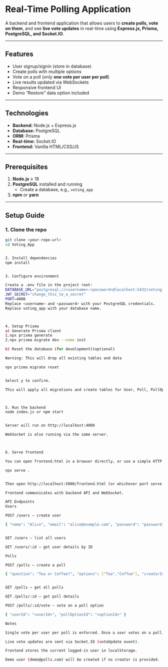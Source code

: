 # Real-Time Polling Application

A backend and frontend application that allows users to **create polls, vote on them**, and see **live vote updates** in real-time using **Express.js, Prisma, PostgreSQL, and Socket.IO**.

---

## Features

- User signup/signin (store in database)
- Create polls with multiple options
- Vote on a poll (only **one vote per user per poll**)
- Live results updated via WebSockets
- Responsive frontend UI
- Demo “Restore” data option included

---

## Technologies

- **Backend:** Node.js + Express.js
- **Database:** PostgreSQL
- **ORM:** Prisma
- **Real-time:** Socket.IO
- **Frontend:** Vanilla HTML/CSS/JS

---

## Prerequisites

1. **Node.js** ≥ 18  
2. **PostgreSQL** installed and running  
   - Create a database, e.g., `voting_app`
3. **npm** or **yarn**  

---

## Setup Guide

### 1. Clone the repo
```bash
git clone <your-repo-url>
cd Voting_App


2. Install dependencies
npm install


3. Configure environment

Create a .env file in the project root:
DATABASE_URL="postgresql://<username>:<password>@localhost:5432/voting_app?schema=public"
JWT_SECRET="change_this_to_a_secret"
PORT=4000
Replace <username> and <password> with your PostgreSQL credentials.
Replace voting_app with your database name.



4. Setup Prisma
a) Generate Prisma client
1.npx prisma generate
2.npx prisma migrate dev --name init

b) Reset the database (for development)(optional)

Warning: This will drop all existing tables and data

npx prisma migrate reset


Select y to confirm.

This will apply all migrations and create tables for User, Poll, PollOption, Vote.



5. Run the backend
node index.js or npm start


Server will run on http://localhost:4000

WebSocket is also running via the same server.



6. Serve frontend

You can open frontend.html in a browser directly, or use a simple HTTP server:

npx serve .


Then open http://localhost:5000/frontend.html (or whichever port serve uses).

Frontend communicates with backend API and WebSocket.

API Endpoints
Users

POST /users – create user

{ "name": "Alice", "email": "alice@example.com", "password": "password123" }


GET /users – list all users

GET /users/:id – get user details by ID

Polls

POST /polls – create a poll

{ "question": "Tea or Coffee?", "options": ["Tea","Coffee"], "creatorId": "<userId>" }


GET /polls – get all polls

GET /polls/:id – get poll details

POST /polls/:id/vote – vote on a poll option

{ "userId": "<userId>", "pollOptionId": "<optionId>" }

Notes

Single vote per user per poll is enforced. Once a user votes on a poll, they cannot vote on another option in the same poll.

Live vote updates are sent via Socket.IO (voteUpdate event).

Frontend stores the current logged-in user in localStorage.

Demo user (demo@polls.com) will be created if no creator is provided.
